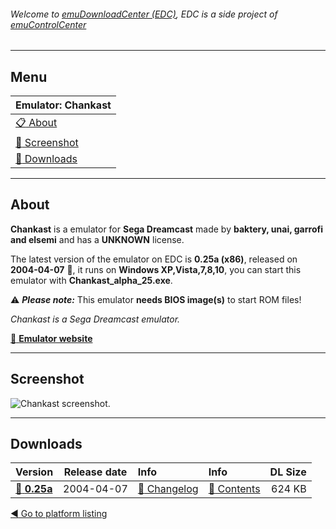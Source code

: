 ###### Welcome to [emuDownloadCenter (EDC)](https://github.com/PhoenixInteractiveNL/emuDownloadCenter/wiki/), EDC is a side project of [emuControlCenter](https://github.com/PhoenixInteractiveNL/emuControlCenter/wiki/)
***
## Menu
| **Emulator: Chankast** |
|:---------|
| [:clipboard: About](#about) |
| [:sunrise: Screenshot](#screenshot) |
| [:floppy_disk: Downloads](#downloads) |
***
## About
**Chankast** is a emulator for **Sega Dreamcast** made by **baktery, unai, garrofi and elsemi** and has a **UNKNOWN** license.

The latest version of the emulator on EDC is **0.25a (x86)**, released on **2004-04-07** :triangular_flag_on_post:, it runs on **Windows XP,Vista,7,8,10**, you can start this emulator with **Chankast_alpha_25.exe**.

:warning: _**Please note:**_ This emulator **needs BIOS image(s)** to start ROM files!

_Chankast is a Sega Dreamcast emulator._

[:link: **Emulator website**](http://chanka.emulatronia.com/FrameSetDC_DC.htm)
***
## Screenshot
![](https://raw.githubusercontent.com/PhoenixInteractiveNL/emuDownloadCenter/master/hooks/chankast/screen.jpg "Chankast screenshot.")
***
## Downloads
| Version  | Release date  | Info       | Info       | DL Size    |
|:---------|:-------------:|:-----------|:-----------|-----------:|
| [:floppy_disk: **0.25a**](https://github.com/PhoenixInteractiveNL/edc-repo0003/raw/master/chankast/0.25a.7z) | 2004-04-07 | [:page_facing_up: Changelog](https://github.com/PhoenixInteractiveNL/edc-repo0003/blob/master/chankast/0.25a_changelog.txt) | [:mag_right: Contents](https://github.com/PhoenixInteractiveNL/edc-repo0003/blob/master/chankast/0.25a_contents.txt) | 624 KB |

[:arrow_backward: Go to platform listing](https://github.com/PhoenixInteractiveNL/emuDownloadCenter/wiki/EDC-Platform-List)
